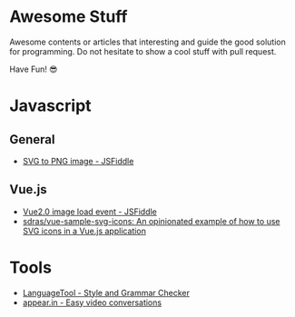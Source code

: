 # Awesome Stuff

Awesome contents or articles that interesting and guide the good solution for programming. Do not hesitate to show a cool stuff with pull request.

Have Fun! 😎

# Javascript

## General
- [SVG to PNG image - JSFiddle](http://jsfiddle.net/epistemex/xfh7nctk/23/)


## Vue.js
- [Vue2.0 image load event - JSFiddle](http://jsfiddle.net/nobu222/xr0g3Lco/)
- [sdras/vue-sample-svg-icons: An opinionated example of how to use SVG icons in a Vue.js application](https://github.com/sdras/vue-sample-svg-icons/blob/master/LICENSE)

# Tools
- [LanguageTool - Style and Grammar Checker](https://www.languagetool.org/)
- [appear.in - Easy video conversations](https://appear.in/)